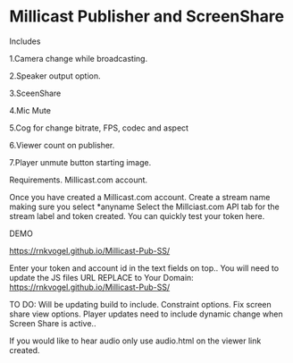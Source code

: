 # Millicast Publisher and ScreenShare
Includes


1.Camera change while broadcasting.

2.Speaker output option.

3.SceenShare

4.Mic Mute

5.Cog for change bitrate, FPS, codec and aspect

6.Viewer count on publisher.

7.Player unmute button starting image.


Requirements.
Millicast.com account.

Once you have created a Millicast.com account.
Create a stream name making sure you select *anyname
Select the Millciast.com API tab for the stream label and token created.
You can quickly test your token here.

DEMO

https://rnkvogel.github.io/Millicast-Pub-SS/

Enter your token and account id in the text fields on top..
You will need to update the JS files URL
REPLACE to Your Domain:  https://rnkvogel.github.io/Millicast-Pub-SS/ 

TO DO:
Will be updating build to include.
Constraint options.
Fix screen share view options.
Player updates need to include dynamic change when Screen Share is active..

If you would like to hear audio only use audio.html on the viewer link created.

